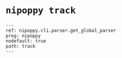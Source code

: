 # `nipoppy track`

```{argparse}
---
ref: nipoppy.cli.parser.get_global_parser
prog: nipoppy
nodefault: true
path: track
---
```
